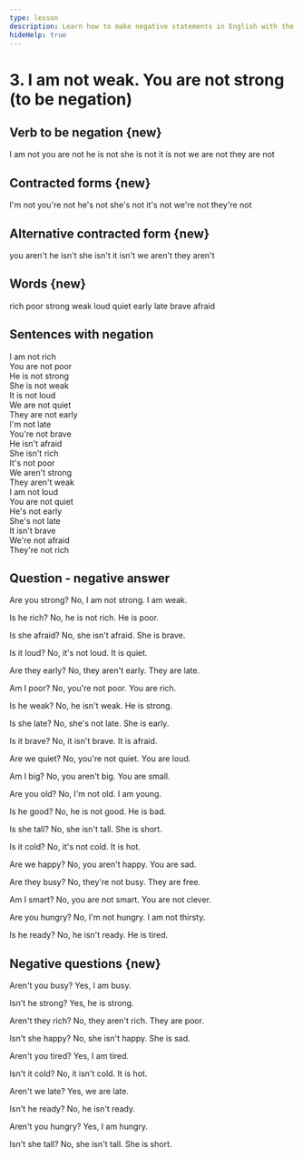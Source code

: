 ```yaml
---
type: lesson
description: Learn how to make negative statements in English with the verb 'to be' to express what is not true
hideHelp: true
---
```


# 3. I am not weak. You are not strong (to be negation)

## Verb to be negation {new}

I am not
you are not
he is not
she is not
it is not
we are not
they are not

## Contracted forms {new}

I'm not
you're not
he's not
she's not
it's not
we're not
they're not

## Alternative contracted form {new}

you aren't
he isn't
she isn't
it isn't
we aren't
they aren't

## Words {new}

rich
poor
strong
weak
loud
quiet
early
late
brave
afraid

## Sentences with negation

I am not rich  
You are not poor  
He is not strong  
She is not weak  
It is not loud  
We are not quiet  
They are not early  
I'm not late  
You're not brave  
He isn't afraid  
She isn't rich  
It's not poor  
We aren't strong  
They aren't weak  
I am not loud  
You are not quiet  
He's not early  
She's not late  
It isn't brave  
We're not afraid  
They're not rich

## Question - negative answer

Are you strong?
No, I am not strong.
I am weak.

Is he rich?
No, he is not rich.
He is poor.

Is she afraid?
No, she isn't afraid.
She is brave.

Is it loud?
No, it's not loud.
It is quiet.

Are they early?
No, they aren't early.
They are late.

Am I poor?
No, you're not poor.
You are rich.

Is he weak?
No, he isn't weak.
He is strong.

Is she late?
No, she's not late.
She is early.

Is it brave?
No, it isn't brave.
It is afraid.

Are we quiet?
No, you're not quiet.
You are loud.

Am I big?
No, you aren't big.
You are small.

Are you old?
No, I'm not old.
I am young.

Is he good?
No, he is not good.
He is bad.

Is she tall?
No, she isn't tall.
She is short.

Is it cold?
No, it's not cold.
It is hot.

Are we happy?
No, you aren't happy.
You are sad.

Are they busy?
No, they're not busy.
They are free.

Am I smart?
No, you are not smart.
You are not clever.

Are you hungry?
No, I'm not hungry.
I am not thirsty.

Is he ready?
No, he isn't ready.
He is tired.

## Negative questions {new}

Aren't you busy?
Yes, I am busy.

Isn't he strong?
Yes, he is strong.

Aren't they rich?
No, they aren't rich.
They are poor.

Isn't she happy?
No, she isn't happy.
She is sad.

Aren't you tired?
Yes, I am tired.

Isn't it cold?
No, it isn't cold.
It is hot.

Aren't we late?
Yes, we are late.

Isn't he ready?
No, he isn't ready.

Aren't you hungry?
Yes, I am hungry.

Isn't she tall?
No, she isn't tall.
She is short.
